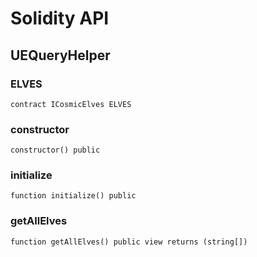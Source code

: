 # Solidity API

## UEQueryHelper

### ELVES

```solidity
contract ICosmicElves ELVES
```

### constructor

```solidity
constructor() public
```

### initialize

```solidity
function initialize() public
```

### getAllElves

```solidity
function getAllElves() public view returns (string[])
```


